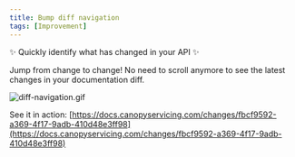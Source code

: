 ```yaml
---
title: Bump diff navigation
tags: [Improvement]
---
```


✨  Quickly identify what has changed in your API ✨ 

Jump from change to change! No need to scroll anymore to see the latest changes in your documentation diff.

![diff-navigation.gif](/files/changelog/diff-navigation.gif)

See it in action: [https://docs.canopyservicing.com/changes/fbcf9592-a369-4f17-9adb-410d48e3ff98](https://docs.canopyservicing.com/changes/fbcf9592-a369-4f17-9adb-410d48e3ff98)